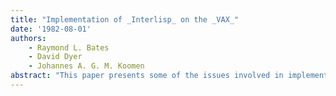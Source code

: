 ```yaml
---
title: "Implementation of _Interlisp_ on the _VAX_"
date: '1982-08-01'
authors: 
    - Raymond L. Bates
    - David Dyer
    - Johannes A. G. M. Koomen
abstract: "This paper presents some of the issues involved in implementing Interlisp [19] on a VAX computer [24] with the goal of producing a version that runs under UNIX[17], specifically Berkeley VM/UNIX. This implementation has the following goals: • To be compatible with and functionally equivalent to Interlisp-10. • To serve as a basis for future Interlisp implementations on other mainframe computers. This goal requires that the implementation to be portable. • To support a large virtual address space. • To achieve a reasonable speed. The implementation draws directly from three sources, Interlisp-10 [19], Interlisp-D [5], and Multilisp [12]. Interlisp-10, the progenitor of all Interlisps, runs on the PDP-10 under the TENEX [2] and TOPS-20 operating systems. Interlisp-D, developed at Xerox Palo Alto Research Center, runs on personal computers also developed at PARC. Multilisp, developed at the University of British Columbia, is a portable interpreter containing a kernel of Interlisp, written in Pascal [9] and running on the IBM Series/370 and the VAX. The Interlisp-VAX implementation relies heavily on these implementations. In turn, Interlisp-D and Multilisp were developed from The Interlisp Virtual Machine Specification [15] by J Moore (subsequently referred to as the VM specification), which discusses what is needed to implement an Interlisp by describing an Interlisp Virtual Machine from the implementors' point of view. Approximately six man-years of effort have been spent exclusively in developing Interlisp-VAX, plus the benefit of many years of development for the previous Interlisp implementations."
---
```



